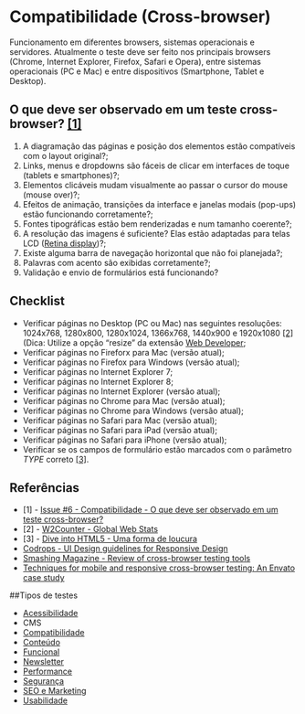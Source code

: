 # Compatibilidade (Cross-browser)
Funcionamento em diferentes browsers, sistemas operacionais e servidores. Atualmente o teste deve ser feito nos principais browsers (Chrome, Internet Explorer, Firefox, Safari e Opera), entre sistemas operacionais (PC e Mac) e entre dispositivos (Smartphone, Tablet e Desktop).

## O que deve ser observado em um teste cross-browser? [[1]](#compatibilidade1)
1. A diagramação das páginas e posição dos elementos estão compatíveis com o layout original?;
2. Links, menus e dropdowns são fáceis de clicar em interfaces de toque (tablets e smartphones)?;
3. Elementos clicáveis mudam visualmente ao passar o cursor do mouse (mouse over)?;
4. Efeitos de animação, transições da interface e janelas modais (pop-ups) estão funcionando corretamente?;
5. Fontes tipográficas estão bem renderizadas e num tamanho coerente?;
6. A resolução das imagens é suficiente? Elas estão adaptadas para telas LCD ([Retina display](http://pt.wikipedia.org/wiki/Tela_retina))?;
7. Existe alguma barra de navegação horizontal que não foi planejada?;
8. Palavras com acento são exibidas corretamente?;
9. Validação e envio de formulários está funcionando?

## Checklist
* Verificar páginas no Desktop (PC ou Mac) nas seguintes resoluções: 1024x768, 1280x800, 1280x1024, 1366x768, 1440x900 e 1920x1080 [[2]](#compatibilidade2) (Dica: Utilize a opção “resize” da extensão [Web Developer](http://chrispederick.com/work/web-developer/);
* Verificar páginas no Fireforx para Mac (versão atual);
* Verificar páginas no Firefox para Windows (versão atual);
* Verificar páginas no Internet Explorer 7;
* Verificar páginas no Internet Explorer 8;
* Verificar páginas no Internet Explorer (versão atual);
* Verificar páginas no Chrome para Mac (versão atual);
* Verificar páginas no Chrome para Windows (versão atual);
* Verificar páginas no Safari para Mac (versão atual);
* Verificar páginas no Safari para iPad (versão atual);
* Verificar páginas no Safari para iPhone (versão atual);
* Verificar se os campos de formulário estão marcados com o parâmetro _TYPE_ correto [[3]](#compatibilidade3).

## Referências

* [<a name="compatibilidade1"></a>1] - [Issue #6 - Compatibilidade - O que deve ser observado em um teste cross-browser?](https://github.com/a2comunicacao/metodologia/issues/6)
* [<a name="compatibilidade2"></a>2] - [W2Counter - Global Web Stats](http://www.w3counter.com/globalstats.php)
* [<a name="compatibilidade3"></a>3] - [Dive into HTML5 - Uma forma de loucura](http://diveintohtml5.com.br/forms.html)
* [Codrops - UI Design guidelines for Responsive Design](http://tympanus.net/codrops/2013/01/21/ui-design-guidelines-for-responsive-design/)
* [Smashing Magazine - Review of cross-browser testing tools](http://www.smashingmagazine.com/2011/08/07/a-dozen-cross-browser-testing-tools/)
* [Techniques for mobile and responsive cross-browser testing: An Envato case study](http://webuild.envato.com/blog/techniques-for-mobile-and-responsive-cross-browser-testing/)

##Tipos de testes
* [Acessibilidade](https://github.com/a2comunicacao/metodologia/blob/master/projeto-web/testes/tipos-de-testes/acessibilidade.md#acessibilidade)
* CMS
* [Compatibilidade](https://github.com/a2comunicacao/metodologia/blob/master/projeto-web/testes/tipos-de-testes/compatibilidade.md#compatibilidade-cross-browser)
* [Conteúdo](https://github.com/a2comunicacao/metodologia/blob/master/projeto-web/testes/tipos-de-testes/conteudo.md#conte%C3%BAdo)
* [Funcional](https://github.com/a2comunicacao/metodologia/blob/master/projeto-web/testes/tipos-de-testes/funcional.md#funcional)
* [Newsletter](https://github.com/a2comunicacao/metodologia/blob/master/projeto-web/testes/tipos-de-testes/newsletter.md#newsletter)
* [Performance](https://github.com/a2comunicacao/metodologia/blob/master/projeto-web/testes/tipos-de-testes/performance.md#performance)
* [Segurança](https://github.com/a2comunicacao/metodologia/blob/master/projeto-web/testes/tipos-de-testes/seguranca.md#seguran%C3%A7a)
* [SEO e Marketing](https://github.com/a2comunicacao/metodologia/blob/master/projeto-web/testes/tipos-de-testes/seo.md#seo-e-marketing)
* [Usabilidade](https://github.com/a2comunicacao/metodologia/blob/master/projeto-web/testes/tipos-de-testes/usabilidade.md#usabilidade)
